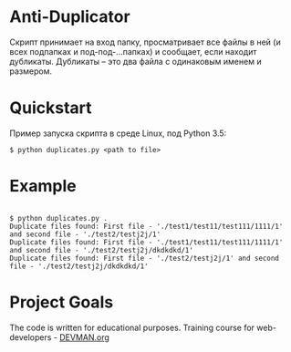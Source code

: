 # Anti-Duplicator

Скрипт принимает на вход папку, просматривает все файлы в ней (и всех подпапках и под-под-...папках) и сообщает, если находит дубликаты. Дубликаты – это два файла с одинаковым именем и размером.


# Quickstart

Пример запуска скрипта в среде Linux, под Python 3.5:

```#!bash
$ python duplicates.py <path to file>
```
# Example

```#!bash

$ python duplicates.py .
Duplicate files found: First file - './test1/test11/test111/1111/1' and second file - './test2/testj2j/1'
Duplicate files found: First file - './test1/test11/test111/1111/1' and second file - './test2/testj2j/dkdkdkd/1'
Duplicate files found: First file - './test2/testj2j/1' and second file - './test2/testj2j/dkdkdkd/1'

```
# Project Goals

The code is written for educational purposes. Training course for web-developers - [DEVMAN.org](https://devman.org)
